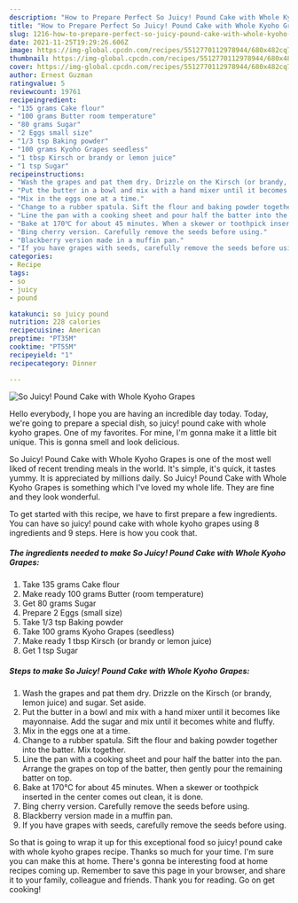 ```yaml
---
description: "How to Prepare Perfect So Juicy! Pound Cake with Whole Kyoho Grapes"
title: "How to Prepare Perfect So Juicy! Pound Cake with Whole Kyoho Grapes"
slug: 1216-how-to-prepare-perfect-so-juicy-pound-cake-with-whole-kyoho-grapes
date: 2021-11-25T19:29:26.606Z
image: https://img-global.cpcdn.com/recipes/5512770112978944/680x482cq70/so-juicy-pound-cake-with-whole-kyoho-grapes-recipe-main-photo.jpg
thumbnail: https://img-global.cpcdn.com/recipes/5512770112978944/680x482cq70/so-juicy-pound-cake-with-whole-kyoho-grapes-recipe-main-photo.jpg
cover: https://img-global.cpcdn.com/recipes/5512770112978944/680x482cq70/so-juicy-pound-cake-with-whole-kyoho-grapes-recipe-main-photo.jpg
author: Ernest Guzman
ratingvalue: 5
reviewcount: 19761
recipeingredient:
- "135 grams Cake flour"
- "100 grams Butter room temperature"
- "80 grams Sugar"
- "2 Eggs small size"
- "1/3 tsp Baking powder"
- "100 grams Kyoho Grapes seedless"
- "1 tbsp Kirsch or brandy or lemon juice"
- "1 tsp Sugar"
recipeinstructions:
- "Wash the grapes and pat them dry. Drizzle on the Kirsch (or brandy, lemon juice) and sugar. Set aside."
- "Put the butter in a bowl and mix with a hand mixer until it becomes like mayonnaise. Add the sugar and mix until it becomes white and fluffy."
- "Mix in the eggs one at a time."
- "Change to a rubber spatula. Sift the flour and baking powder together into the batter. Mix together."
- "Line the pan with a cooking sheet and pour half the batter into the pan. Arrange the grapes on top of the batter, then gently pour the remaining batter on top."
- "Bake at 170℃ for about 45 minutes. When a skewer or toothpick inserted in the center comes out clean, it is done."
- "Bing cherry version. Carefully remove the seeds before using."
- "Blackberry version made in a muffin pan."
- "If you have grapes with seeds, carefully remove the seeds before using."
categories:
- Recipe
tags:
- so
- juicy
- pound

katakunci: so juicy pound 
nutrition: 228 calories
recipecuisine: American
preptime: "PT35M"
cooktime: "PT55M"
recipeyield: "1"
recipecategory: Dinner

---
```



![So Juicy! Pound Cake with Whole Kyoho Grapes](https://img-global.cpcdn.com/recipes/5512770112978944/680x482cq70/so-juicy-pound-cake-with-whole-kyoho-grapes-recipe-main-photo.jpg)

Hello everybody, I hope you are having an incredible day today. Today, we're going to prepare a special dish, so juicy! pound cake with whole kyoho grapes. One of my favorites. For mine, I'm gonna make it a little bit unique. This is gonna smell and look delicious.

So Juicy! Pound Cake with Whole Kyoho Grapes is one of the most well liked of recent trending meals in the world. It's simple, it's quick, it tastes yummy. It is appreciated by millions daily. So Juicy! Pound Cake with Whole Kyoho Grapes is something which I've loved my whole life. They are fine and they look wonderful.




To get started with this recipe, we have to first prepare a few ingredients. You can have so juicy! pound cake with whole kyoho grapes using 8 ingredients and 9 steps. Here is how you cook that.

<!--inarticleads1-->

##### The ingredients needed to make So Juicy! Pound Cake with Whole Kyoho Grapes:

1. Take 135 grams Cake flour
1. Make ready 100 grams Butter (room temperature)
1. Get 80 grams Sugar
1. Prepare 2 Eggs (small size)
1. Take 1/3 tsp Baking powder
1. Take 100 grams Kyoho Grapes (seedless)
1. Make ready 1 tbsp Kirsch (or brandy or lemon juice)
1. Get 1 tsp Sugar




<!--inarticleads2-->

##### Steps to make So Juicy! Pound Cake with Whole Kyoho Grapes:

1. Wash the grapes and pat them dry. Drizzle on the Kirsch (or brandy, lemon juice) and sugar. Set aside.
1. Put the butter in a bowl and mix with a hand mixer until it becomes like mayonnaise. Add the sugar and mix until it becomes white and fluffy.
1. Mix in the eggs one at a time.
1. Change to a rubber spatula. Sift the flour and baking powder together into the batter. Mix together.
1. Line the pan with a cooking sheet and pour half the batter into the pan. Arrange the grapes on top of the batter, then gently pour the remaining batter on top.
1. Bake at 170℃ for about 45 minutes. When a skewer or toothpick inserted in the center comes out clean, it is done.
1. Bing cherry version. Carefully remove the seeds before using.
1. Blackberry version made in a muffin pan.
1. If you have grapes with seeds, carefully remove the seeds before using.




So that is going to wrap it up for this exceptional food so juicy! pound cake with whole kyoho grapes recipe. Thanks so much for your time. I'm sure you can make this at home. There's gonna be interesting food at home recipes coming up. Remember to save this page in your browser, and share it to your family, colleague and friends. Thank you for reading. Go on get cooking!
